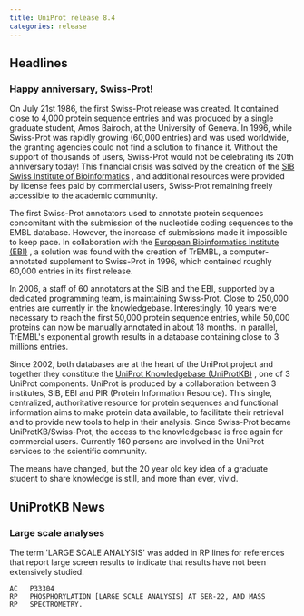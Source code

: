 ```yaml
---
title: UniProt release 8.4
categories: release
---
```


## Headlines

### Happy anniversary, Swiss-Prot!

On July 21st 1986, the first Swiss-Prot release was created. It contained close to 4,000 protein sequence entries and was produced by a single graduate student, Amos Bairoch, at the University of Geneva. In 1996, while Swiss-Prot was rapidly growing (60,000 entries) and was used worldwide, the granting agencies could not find a solution to finance it. Without the support of thousands of users, Swiss-Prot would not be celebrating its 20th anniversary today! This financial crisis was solved by the creation of the [SIB Swiss Institute of Bioinformatics](http://www.isb-sib.ch/) , and additional resources were provided by license fees paid by commercial users, Swiss-Prot remaining freely accessible to the academic community.

The first Swiss-Prot annotators used to annotate protein sequences concomitant with the submission of the nucleotide coding sequences to the EMBL database. However, the increase of submissions made it impossible to keep pace. In collaboration with the [European Bioinformatics Institute (EBI)](http://www.ebi.ac.uk/) , a solution was found with the creation of TrEMBL, a computer-annotated supplement to Swiss-Prot in 1996, which contained roughly 60,000 entries in its first release.

In 2006, a staff of 60 annotators at the SIB and the EBI, supported by a dedicated programming team, is maintaining Swiss-Prot. Close to 250,000 entries are currently in the knowledgebase. Interestingly, 10 years were necessary to reach the first 50,000 protein sequence entries, while 50,000 proteins can now be manually annotated in about 18 months. In parallel, TrEMBL's exponential growth results in a database containing close to 3 millions entries.

Since 2002, both databases are at the heart of the UniProt project and together they constitute the [UniProt Knowledgebase (UniProtKB)](http://www.uniprot.org/help/uniprotkb) , one of 3 UniProt components. UniProt is produced by a collaboration between 3 institutes, SIB, EBI and PIR (Protein Information Resource). This single, centralized, authoritative resource for protein sequences and functional information aims to make protein data available, to facilitate their retrieval and to provide new tools to help in their analysis. Since Swiss-Prot became UniProtKB/Swiss-Prot, the access to the knowledgebase is free again for commercial users. Currently 160 persons are involved in the UniProt services to the scientific community.

The means have changed, but the 20 year old key idea of a graduate student to share knowledge is still, and more than ever, vivid.

  

## UniProtKB News

### Large scale analyses

The term 'LARGE SCALE ANALYSIS' was added in RP lines for references that report large screen results to indicate that results have not been extensively studied.

    AC   P33304
    RP   PHOSPHORYLATION [LARGE SCALE ANALYSIS] AT SER-22, AND MASS
    RP   SPECTROMETRY.
